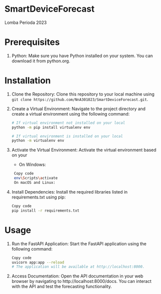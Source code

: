 # SmartDeviceForecast
Lomba Perioda 2023

# Prerequisites

1. Python: Make sure you have Python installed on your system. You can download it from python.org.

# Installation

1. Clone the Repository: Clone this repository to your local machine using `git clone https://github.com/NnA301023/SmartDeviceForecast.git`.

2. Create a Virtual Environment: Navigate to the project directory and create a virtual environment using the following command:
   ```bash
   # If virtual environment not installed on your local
   python -m pip install virtualenv env

   # If virtual environment is installed on your local
   python -m virtualenv env
   ```

3. Activate the Virtual Environment: Activate the virtual environment based on your 

   - On Windows:
   ```bash
    Copy code
    env\Scripts\activate
    On macOS and Linux:
    ```

3. Install Dependencies: Install the required libraries listed in requirements.txt using pip:

    ```bash
    Copy code
    pip install -r requirements.txt
    ```

# Usage

1. Run the FastAPI Application: Start the FastAPI application using the following command:

    ```bash
    Copy code
    uvicorn app:app --reload
    # The application will be available at http://localhost:8000.
    ```

2. Access Documentation: Open the API documentation in your web browser by navigating to http://localhost:8000/docs. You can interact with the API and test the forecasting functionality.